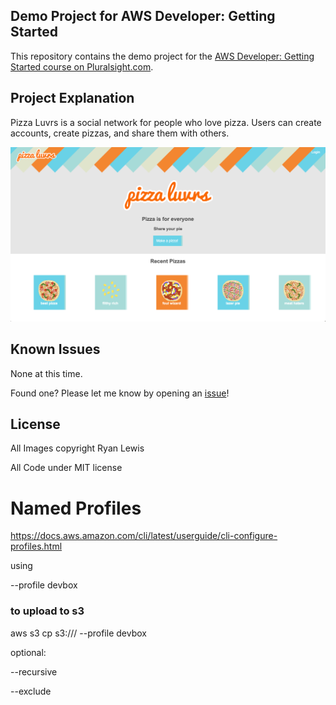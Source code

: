 ## Demo Project for AWS Developer: Getting Started

This repository contains the demo project for the [AWS Developer: Getting Started course on Pluralsight.com](http://www.pluralsight.com/courses/aws-developer-getting-started).

## Project Explanation

Pizza Luvrs is a social network for people who love pizza. Users can create accounts, create pizzas, and share them with others.

![Pizza Luvrs](assets/pizza_shot.png)

## Known Issues

None at this time.

Found one? Please let me know by opening an [issue](https://github.com/ryanmurakami/pizza-luvrs/issues)!

## License

All Images copyright Ryan Lewis

All Code under MIT license

# Named Profiles

https://docs.aws.amazon.com/cli/latest/userguide/cli-configure-profiles.html

using

--profile devbox

### to upload to s3

aws s3 cp <localpath> s3://<bucketname>/<folder>  --profile devbox

optional: 

--recursive

--exclude <pattern>


